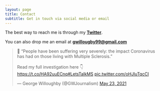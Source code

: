 ```yaml
---
layout: page
title: Contact
subtitle: Get in touch via social media or email
---
```


The best way to reach me is through my **[Twitter](https://twitter.com/GWJournalism)**.

You can also drop me an email at **gwillougby99@gmail.com**

<blockquote class="twitter-tweet tw-align-center"><p lang="en" dir="ltr">🚨 “People have been suffering very severely: the impact Coronavirus has had on those living with Multiple Sclerosis.”<br><br>Read my full investigation here 👇 <a href="https://t.co/HA92uuECnq">https://t.co/HA92uuECnq</a><a href="https://twitter.com/hashtag/LetsTalkMS?src=hash&amp;ref_src=twsrc%5Etfw">#LetsTalkMS</a> <a href="https://t.co/oHJluTqcCI">pic.twitter.com/oHJluTqcCI</a></p>&mdash; George Willoughby (@GWJournalism) <a href="https://twitter.com/GWJournalism/status/1396436079323062274?ref_src=twsrc%5Etfw">May 23, 2021</a></blockquote> <script async src="https://platform.twitter.com/widgets.js" charset="utf-8"></script>
